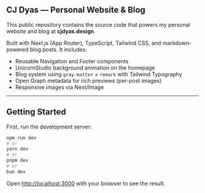 ## CJ Dyas — Personal Website & Blog

This public repository contains the source code that powers my personal website and blog at **cjdyas.design**.

Built with Next.js (App Router), TypeScript, Tailwind CSS, and markdown-powered blog posts. It includes:

- Reusable Navigation and Footer components
- UnicornStudio background animation on the homepage
- Blog system using `gray-matter` + `remark` with Tailwind Typography
- Open Graph metadata for rich previews (per-post images)
- Responsive images via Next/Image

---

## Getting Started

First, run the development server:

```bash
npm run dev
# or
yarn dev
# or
pnpm dev
# or
bun dev
```

Open [http://localhost:3000](http://localhost:3000) with your browser to see the result.